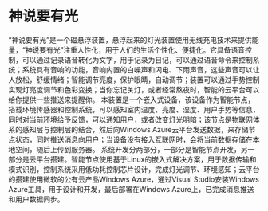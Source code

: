 # 神说要有光 #
“神说要有光”是一个磁悬浮装置，悬浮起来的灯光装置使用无线充电技术来提供能量，“神说要有光”注重人性化，用于人们的生活个性化、便捷化。它具备语音控制，可以通过记录语音转化为文字，用于记录为日记，可以通过语音命令来控制系统；系统具有音响的功能，音响内置的白噪声和闪电、下雨声音，这些声音可以让人放松，舒缓情绪；智能调节亮度，保护眼睛，自动调节；装置可以通过手势控制实现灯亮度调节和色彩变换；当你忘记关灯，或者经常熬夜时，智能的云平台可以给你提供一些推送来提醒你。            本装置是一个嵌入式设备，该设备作为智能节点，搭载环境传感器和控制系统，可以感知室内温度、亮度、湿度、用户手势等信息，同时对当前环境给予反馈，可以通知用户，或者改变灯光明暗；该节点是物联网体系的感知层与控制层的结合，然后向Windows Azure云平台发送数据，来存储节点状态，同时推送消息向用户；当设备没有接入互联网时，会将当前数据存储在本地空间，随后上传到服务器。      系统开发分两部分，一部分是智能节点开发，另一部分是云平台搭建。智能节点使用基于Linux的嵌入式解决方案，用于数据传输和模式识别，控制系统采用低功耗控制芯片设计，完成灯光调节、环境感知；云平台的搭建使用微软的公有云产品Windows Azure，通过Visual Studio安装Windows Azure工具，用于设计和开发，最后部署在Windows Azure上，已完成消息推送和用户数据同步。    
